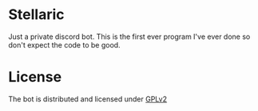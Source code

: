# Stellaric
Just a private discord bot. This is the first ever program I've ever done so don't expect the code to be good.
# License
The bot is distributed and licensed under [GPLv2](https://github.com/Ha3kerDevs/Stellaric/blob/master/LICENSE)
